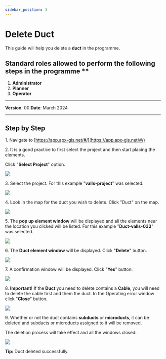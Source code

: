 ```yaml
---
sidebar_position: 3
---
```


# Delete Duct

This guide will help you delete a **duct** in the programme.

## Standard roles allowed to perform the following steps in the programme **

1.	**Administrator**
2.  **Planner**
3. **Operator**

------------

**Version**: 00
**Date**: March 2024

------------
## **Step by Step**

1\. Navigate to [https://app.apx-gis.net/#/](https://app.apx-gis.net/#/)


2\. It is a good practice to first select the project and then start placing the elements.

Click "**Select Project**" option.

![](https://ajeuwbhvhr.cloudimg.io/colony-recorder.s3.amazonaws.com/files/2024-01-30/10cadd65-675a-4f48-9d1a-d2b13ae31b66/ascreenshot.jpeg?tl_px=0,0&br_px=825,461&force_format=png&width=826&wat_scale=73&wat=1&wat_opacity=1&wat_gravity=northwest&wat_url=https://colony-recorder.s3.amazonaws.com/images/watermarks/14B8A6_standard.png&wat_pad=330,-3)


3\. Select the project. For this example "**valls-project**" was selected.

![](https://ajeuwbhvhr.cloudimg.io/colony-recorder.s3.amazonaws.com/files/2024-01-30/4462703e-4aef-4852-b865-bdf770c5e5be/ascreenshot.jpeg?tl_px=0,0&br_px=825,461&force_format=png&width=826&wat_scale=73&wat=1&wat_opacity=1&wat_gravity=northwest&wat_url=https://colony-recorder.s3.amazonaws.com/images/watermarks/14B8A6_standard.png&wat_pad=357,131)


4\. Look in the map for the duct you wish to delete. Click "Duct" on the map.

![](https://ajeuwbhvhr.cloudimg.io/colony-recorder.s3.amazonaws.com/files/2024-01-30/2cc7293a-e154-43b0-817a-b9e0125af574/ascreenshot.jpeg?tl_px=81,95&br_px=906,556&force_format=png&width=826&wat_scale=73&wat=1&wat_opacity=1&wat_gravity=northwest&wat_url=https://colony-recorder.s3.amazonaws.com/images/watermarks/14B8A6_standard.png&wat_pad=386,204)


5\. The **pop up element window** will be displayed and all the elements near the location you clicked will be listed. For this example "**Duct-valls-033**" was selected.

![](https://ajeuwbhvhr.cloudimg.io/colony-recorder.s3.amazonaws.com/files/2024-01-30/11afeb67-4f41-4ea4-bf90-7b7443472d2a/ascreenshot.jpeg?tl_px=0,0&br_px=825,461&force_format=png&width=826&wat_scale=73&wat=1&wat_opacity=1&wat_gravity=northwest&wat_url=https://colony-recorder.s3.amazonaws.com/images/watermarks/14B8A6_standard.png&wat_pad=366,186)


6\. The **Duct element window** will be displayed. Click "**Delete**" button.

![](https://ajeuwbhvhr.cloudimg.io/colony-recorder.s3.amazonaws.com/files/2024-01-30/bd4ee1f5-0d33-492d-9845-3a69bab490fc/ascreenshot.jpeg?tl_px=0,0&br_px=959,879&force_format=png&width=1120.0&wat=1&wat_opacity=1&wat_gravity=northwest&wat_url=https://colony-recorder.s3.amazonaws.com/images/watermarks/14B8A6_standard.png&wat_pad=17,969)


7\. A confirmation window will be displayed. Click "**Yes**" button.

![](https://ajeuwbhvhr.cloudimg.io/colony-recorder.s3.amazonaws.com/files/2024-01-30/57403660-ba3d-4184-a9fb-1906db9a57ad/ascreenshot.jpeg?tl_px=0,0&br_px=959,769&force_format=png&width=1120.0&wat=1&wat_opacity=1&wat_gravity=northwest&wat_url=https://colony-recorder.s3.amazonaws.com/images/watermarks/14B8A6_standard.png&wat_pad=723,279)


8\. **Important!** If the **Duct** you need to delete contains a **Cable**, you will need to delete the cable first and them the duct. In the Operating error window click "**Close**" button.

![](https://ajeuwbhvhr.cloudimg.io/colony-recorder.s3.amazonaws.com/files/2024-01-30/2db2cf4f-c238-4bf7-88d2-383410d52a37/ascreenshot.jpeg?tl_px=133,16&br_px=959,477&force_format=png&width=826&wat_scale=73&wat=1&wat_opacity=1&wat_gravity=northwest&wat_url=https://colony-recorder.s3.amazonaws.com/images/watermarks/14B8A6_standard.png&wat_pad=539,204)


9\. Whether or not the duct contains **subducts** or **microducts**, it can be deleted and subducts or microducts assigned to it will be removed.

The deletion process will take effect and all the windows closed.

![](https://ajeuwbhvhr.cloudimg.io/colony-recorder.s3.amazonaws.com/files/2024-01-30/03a70669-5e3d-4f02-8984-33bb8ac1751e/screenshot.jpeg?tl_px=0,0&br_px=845,889&force_format=png&width=1064)


**Tip:** Duct deleted successfully.
